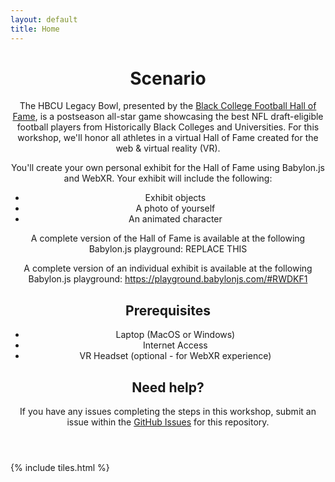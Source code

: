 ```yaml
---
layout: default
title: Home
---
```


<header>
<h1>Scenario</h1>
<p>The HBCU Legacy Bowl, presented by the <a href="https://www.blackcollegefootballhof.org/">Black College Football Hall of Fame</a>, is a postseason all-star game showcasing the best NFL draft-eligible football players from Historically Black Colleges and Universities. For this workshop, we'll honor all athletes in a virtual Hall of Fame created for the web & virtual reality (VR).

You'll create your own personal exhibit for the Hall of Fame using Babylon.js and WebXR. Your exhibit will include the following:

<ul>
<li>Exhibit objects</li>
<li>A photo of yourself</li>
<li>An animated character</li>
</ul>

A complete version of the Hall of Fame is available at the following Babylon.js playground: REPLACE THIS</p>

A complete version of an individual exhibit is available at the following Babylon.js playground: <a href="https://playground.babylonjs.com/#RWDKF1">https://playground.babylonjs.com/#RWDKF1</a>

<h2>Prerequisites</h2>
<ul>
<li>Laptop (MacOS or Windows)</li>
<li>Internet Access</li>
<li>VR Headset (optional - for WebXR experience)</li>
</ul>

<h2>Need help?</h2>
<p>If you have any issues completing the steps in this workshop, submit an issue within the <a href="https://github.com/aprilspeight/workshop-babylonjs/issues">GitHub Issues</a> for this repository.</p>

</header>

{% include tiles.html %}
